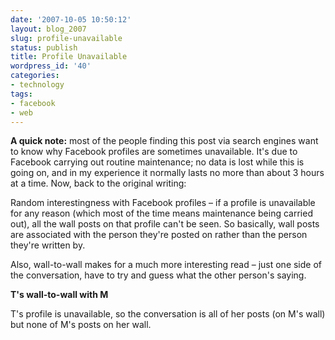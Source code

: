 ```yaml
---
date: '2007-10-05 10:50:12'
layout: blog_2007
slug: profile-unavailable
status: publish
title: Profile Unavailable
wordpress_id: '40'
categories:
- technology
tags:
- facebook
- web
---
```


**A quick note:** most of the people finding this post via search engines want
to know why Facebook profiles are sometimes unavailable. It's due to Facebook
carrying out routine maintenance; no data is lost while this is going on, and
in my experience it normally lasts no more than about 3 hours at a time. Now,
back to the original writing:

Random interestingness with Facebook profiles – if a profile is unavailable
for any reason (which most of the time means maintenance being carried out),
all the wall posts on that profile can't be seen. So basically, wall posts are
associated with the person they're posted on rather than the person they're
written by.

Also, wall-to-wall makes for a much more interesting read – just one side of
the conversation, have to try and guess what the other person's saying.

**T's wall-to-wall with M**

T's profile is unavailable, so the conversation is all of her posts (on M's
wall) but none of M's posts on her wall.

